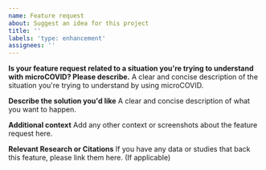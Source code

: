 ```yaml
---
name: Feature request
about: Suggest an idea for this project
title: ''
labels: 'type: enhancement'
assignees: ''
---
```


**Is your feature request related to a situation you're trying to understand with microCOVID? Please describe.**
A clear and concise description of the situation you're trying to understand by using microCOVID.

**Describe the solution you'd like**
A clear and concise description of what you want to happen.

**Additional context**
Add any other context or screenshots about the feature request here.

**Relevant Research or Citations**
If you have any data or studies that back this feature, please link them here. (If applicable)
